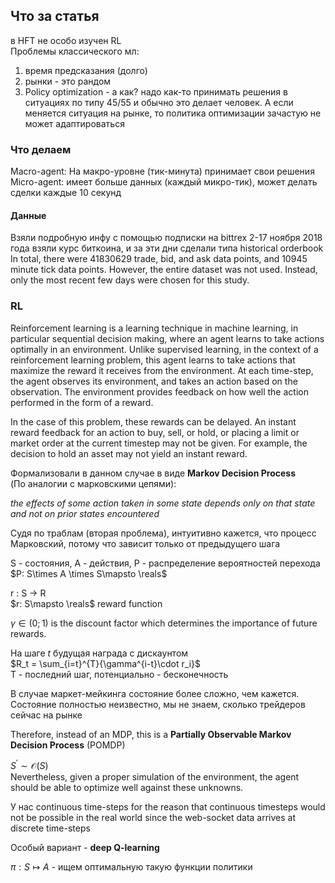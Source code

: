 ## Что за статья 

в HFT не особо изучен RL  
Проблемы классического мл:
1) время предсказания (долго)
2) рынки - это рандом
3) Policy optimization - а как? надо как-то принимать решения в ситуациях по типу 45/55 и обычно это делает человек. А если меняется ситуация на рынке, то политика оптимизации зачастую не может адаптироваться


### Что делаем
Macro-agent: На макро-уровне (тик-минута) принимает свои решения
Micro-agent: имеет больше данных (каждый микро-тик), может делать сделки каждые 10 секунд

#### Данные
Взяли подробную инфу с помощью подписки на bittrex 2-17 ноября 2018 года
взяли курс биткоина, и за эти дни сделали типа historical orderbook  
In total, there were
41830629 trade, bid, and ask data points, and 10945 minute
tick data points. However, the entire dataset was not
used. Instead, only the most recent few days were chosen
for this study.

### RL
Reinforcement learning is a learning technique in machine
learning, in particular sequential decision making, where an
agent learns to take actions optimally in an environment.
Unlike supervised learning, in the context of a reinforcement
learning problem, this agent learns to take actions that maximize
the reward it receives from the environment. At each
time-step, the agent observes its environment, and takes an
action based on the observation. The environment provides
feedback on how well the action performed in the form of
a reward.

In the case of this problem, these rewards can be
delayed. An instant reward feedback for an action to buy, sell,
or hold, or placing a limit or market order at the current timestep
may not be given. For example, the decision to hold an
asset may not yield an instant reward.

Формализовали в данном случае в виде **Markov Decision Process**  
(По аналогии с марковскими цепями):

*the effects of some action taken in some state depends only
on that state and not on prior states encountered*

Судя по траблам (вторая проблема), интуитивно кажется, что процесс Марковский, потому что зависит только от предыдущего шага

S - состояния, A - действия, P - распределение вероятностей перехода
$P: S\times A \times S\mapsto \reals$

r : S -> R  
$r: S\mapsto \reals$
reward function

$\gamma \in (0; 1)$ is the discount factor which determines the
importance of future rewards.

На шаге $t$ будущая награда с дискаунтом  
$R_t = \sum_{i=t}^{T}{\gamma^{i-t}\cdot r_i}$  
T - последний шаг, потенциально - бесконечность

В случае маркет-мейкинга состояние более сложно, чем кажется.
Состояние полностью неизвестно, мы не знаем, сколько трейдеров сейчас на рынке

Therefore, instead of an MDP, this is a **Partially Observable
Markov Decision Process** (POMDP)

$S^{'} \sim\mathcal{O}(S)$   
Nevertheless, given a proper simulation of
the environment, the agent should be able to optimize well
against these unknowns.

У нас continuous time-steps for the reason that continuous timesteps
would not be possible in the real world since the
web-socket data arrives at discrete time-steps  

Особый вариант - **deep Q-learning**  

$\pi:S \mapsto A$ - ищем оптимальную такую функции политики
